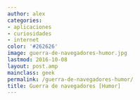 ```yaml
---
author: alex
categories:
- aplicaciones
- curiosidades
- internet
color: '#262626'
image: guerra-de-navegadores-humor.jpg
lastmod: 2016-10-08
layout: post.amp
mainclass: geek
permalink: /guerra-de-navegadores-humor/
title: Guerra de navegadores [Humor]
---
```


<figure>
    <amp-img on="tap:lightbox1" role="button" tabindex="0" layout="responsive" src="/img/guerra-de-navegadores-humor.jpg" alt="{{ title }}" title="{{ title }}" width="674" height="521"></amp-img>
</figure>

<!--more--><!--ad-->
